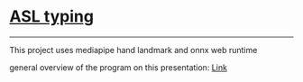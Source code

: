 # [ASL typing](https://asltyping.web.app)
---
This project uses mediapipe hand landmark and onnx web runtime

general overview of the program on this presentation: [Link](https://www.canva.com/design/DAGMin9vOJ0/n_DoFFMGinbxTZl6WOxO2g/edit?utm_content=DAGMin9vOJ0&utm_campaign=designshare&utm_medium=link2&utm_source=sharebutton)
